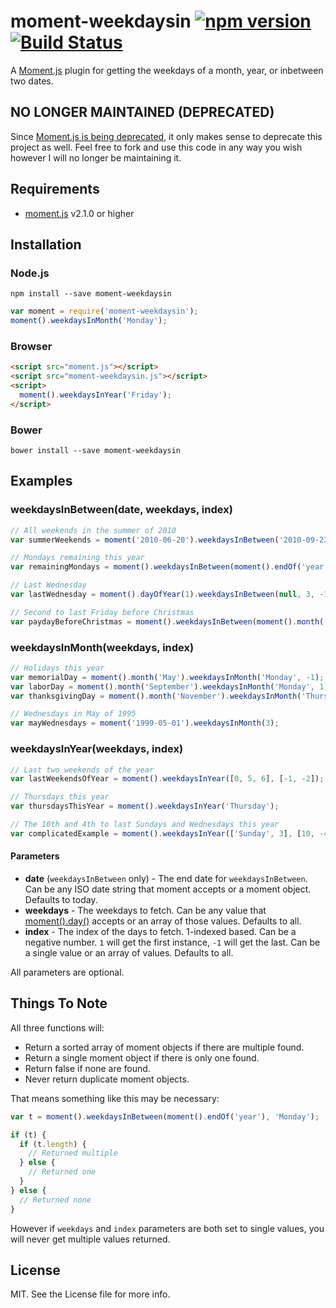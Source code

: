 # moment-weekdaysin [![npm version](https://badge.fury.io/js/moment-weekdaysin.svg)](https://badge.fury.io/js/moment-weekdaysin) [![Build Status](https://travis-ci.org/kodie/moment-weekdaysin.svg?branch=master)](https://travis-ci.org/kodie/moment-weekdaysin)

A [Moment.js](https://github.com/moment/moment) plugin for getting the weekdays of a month, year, or inbetween two dates.

## NO LONGER MAINTAINED (DEPRECATED)

Since [Moment.js is being deprecated](https://momentjs.com/docs/#/-project-status/), it only makes sense to deprecate this project as well. Feel free to fork and use this code in any way you wish however I will no longer be maintaining it.

## Requirements
* [moment.js](https://github.com/moment/moment) v2.1.0 or higher

## Installation
### Node.js
```
npm install --save moment-weekdaysin
```

```javascript
var moment = require('moment-weekdaysin');
moment().weekdaysInMonth('Monday');
```

### Browser
```html
<script src="moment.js"></script>
<script src="moment-weekdaysin.js"></script>
<script>
  moment().weekdaysInYear('Friday');
</script>
```

### Bower
```
bower install --save moment-weekdaysin
```

## Examples

### weekdaysInBetween(date, weekdays, index)
```javascript
// All weekends in the summer of 2010
var summerWeekends = moment('2010-06-20').weekdaysInBetween('2010-09-23', [0, 5, 6]);

// Mondays remaining this year
var remainingMondays = moment().weekdaysInBetween(moment().endOf('year'), 'Monday');

// Last Wednesday
var lastWednesday = moment().dayOfYear(1).weekdaysInBetween(null, 3, -1);

// Second to last Friday before Christmas
var paydayBeforeChristmas = moment().weekdaysInBetween(moment().month('December').date(25), 'Friday', -2);
```

### weekdaysInMonth(weekdays, index)
```javascript
// Holidays this year
var memorialDay = moment().month('May').weekdaysInMonth('Monday', -1);
var laborDay = moment().month('September').weekdaysInMonth('Monday', 1);
var thanksgivingDay = moment().month('November').weekdaysInMonth('Thursday', 4);

// Wednesdays in May of 1995
var mayWednesdays = moment('1999-05-01').weekdaysInMonth(3);
```

### weekdaysInYear(weekdays, index)
```javascript
// Last two weekends of the year
var lastWeekendsOfYear = moment().weekdaysInYear([0, 5, 6], [-1, -2]);

// Thursdays this year
var thursdaysThisYear = moment().weekdaysInYear('Thursday');

// The 10th and 4th to last Sundays and Wednesdays this year
var complicatedExample = moment().weekdaysInYear(['Sunday', 3], [10, -4]);
```

#### Parameters
* **date** (`weekdaysInBetween` only) - The end date for `weekdaysInBetween`. Can be any ISO date string that moment accepts or a moment object. Defaults to today.
* **weekdays** - The weekdays to fetch. Can be any value that [moment().day()](https://momentjs.com/docs/#/get-set/day/) accepts or an array of those values. Defaults to all.
* **index** - The index of the days to fetch. 1-indexed based. Can be a negative number. `1` will get the first instance, `-1` will get the last. Can be a single value or an array of values. Defaults to all.

All parameters are optional.

## Things To Note
All three functions will:
* Return a sorted array of moment objects if there are multiple found.
* Return a single moment object if there is only one found.
* Return false if none are found.
* Never return duplicate moment objects.

That means something like this may be necessary:
```javascript
var t = moment().weekdaysInBetween(moment().endOf('year'), 'Monday');

if (t) {
  if (t.length) {
    // Returned multiple
  } else {
    // Returned one
  }
} else {
  // Returned none
}
```

However if `weekdays` and `index` parameters are both set to single values, you will never get multiple values returned.

## License
MIT. See the License file for more info.
